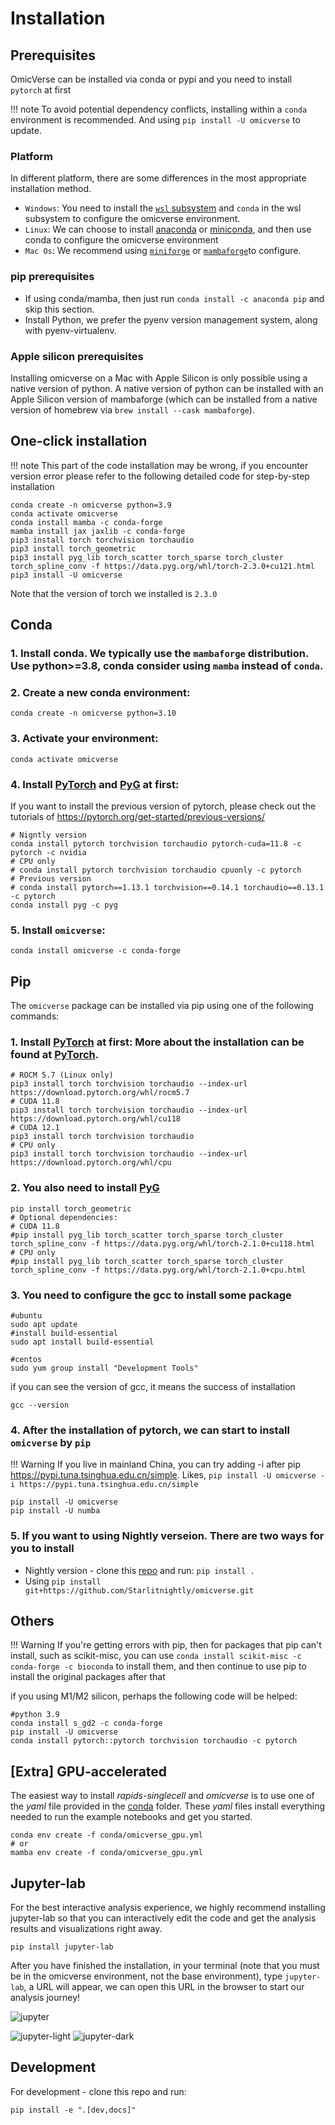 # Installation

## Prerequisites


OmicVerse can be installed via conda or pypi and you need to install `pytorch` at first

!!! note 
    To avoid potential dependency conflicts, installing within a `conda` environment is recommended. And using `pip install -U omicverse` to update.

### Platform

In different platform, there are some differences in the most appropriate installation method.

- `Windows`: You need to install the [`wsl` subsystem](https://learn.microsoft.com/en-us/windows/wsl/install) and `conda` in the wsl subsystem to configure the omicverse environment.
- `Linux`: We can choose to install [anaconda](https://www.anaconda.com/) or [miniconda](https://docs.conda.io/en/latest/miniconda.html), and then use conda to configure the omicverse environment
- `Mac Os`: We recommend using [`miniforge`](https://github.com/conda-forge/miniforge)  or [`mambaforge`](https://www.rho-signal-effective-analytics.com/modules/pre-course/miniconda-installation/)to configure.

### pip prerequisites
- If using conda/mamba, then just run `conda install -c anaconda pip` and skip this section.
- Install Python, we prefer the pyenv version management system, along with pyenv-virtualenv.

### Apple silicon prerequisites
Installing omicverse on a Mac with Apple Silicon is only possible using a native version of python. A native version of python can be installed with an Apple Silicon version of mambaforge (which can be installed from a native version of homebrew via `brew install --cask mambaforge`). 


## One-click installation

!!! note 
    This part of the code installation may be wrong, if you encounter version error please refer to the following detailed code for step-by-step installation

```shell
conda create -n omicverse python=3.9
conda activate omicverse
conda install mamba -c conda-forge
mamba install jax jaxlib -c conda-forge
pip3 install torch torchvision torchaudio
pip3 install torch_geometric
pip3 install pyg_lib torch_scatter torch_sparse torch_cluster torch_spline_conv -f https://data.pyg.org/whl/torch-2.3.0+cu121.html
pip3 install -U omicverse
```
Note that the version of torch we installed is `2.3.0` 


## Conda

### 1.  Install conda. We typically use the `mambaforge` distribution. Use python>=3.8, conda consider using `mamba` instead of `conda`.
### 2.  Create a new conda environment: 

   ```shell
   conda create -n omicverse python=3.10
   ```
### 3.  Activate your environment:

   ```shell
   conda activate omicverse
   ```
### 4.  Install [PyTorch](https://pytorch.org/get-started/locally/) and [PyG](https://pytorch-geometric.readthedocs.io/) at first: 

If you want to install the previous version of pytorch, please check out the tutorials of https://pytorch.org/get-started/previous-versions/

   ```shell
   # Nigntly version
   conda install pytorch torchvision torchaudio pytorch-cuda=11.8 -c pytorch -c nvidia
   # CPU only
   # conda install pytorch torchvision torchaudio cpuonly -c pytorch
   # Previous version
   # conda install pytorch==1.13.1 torchvision==0.14.1 torchaudio==0.13.1 -c pytorch
   conda install pyg -c pyg
   ```
### 5.  Install `omicverse`:

   ```shell
   conda install omicverse -c conda-forge
   ```

## Pip

The `omicverse` package can be installed via pip using one of the following commands:

### 1. Install [PyTorch](https://pytorch.org/get-started/locally/) at first: More about the installation can be found at [PyTorch](https://pytorch.org/get-started/locally/). 

   ```shell
   # ROCM 5.7 (Linux only)
   pip3 install torch torchvision torchaudio --index-url https://download.pytorch.org/whl/rocm5.7
   # CUDA 11.8
   pip3 install torch torchvision torchaudio --index-url https://download.pytorch.org/whl/cu118
   # CUDA 12.1
   pip3 install torch torchvision torchaudio
   # CPU only
   pip3 install torch torchvision torchaudio --index-url https://download.pytorch.org/whl/cpu
   ```
### 2. You also need to install [PyG](https://pytorch-geometric.readthedocs.io/)

   ```shell
   pip install torch_geometric
   # Optional dependencies:
   # CUDA 11.8
   #pip install pyg_lib torch_scatter torch_sparse torch_cluster torch_spline_conv -f https://data.pyg.org/whl/torch-2.1.0+cu118.html
   # CPU only
   #pip install pyg_lib torch_scatter torch_sparse torch_cluster torch_spline_conv -f https://data.pyg.org/whl/torch-2.1.0+cpu.html
   ```


### 3. You need to configure the gcc to install some package
   ```shell
   #ubuntu
   sudo apt update
   #install build-essential
   sudo apt install build-essential
   ```

   ```shell
   #centos
   sudo yum group install "Development Tools"
   ```

   if you can see the version of gcc, it means the success of installation

   ```shell
   gcc --version
   ```


### 4. After the installation of pytorch, we can start to install `omicverse` by `pip`


!!! Warning 
    If you live in mainland China, you can try adding -i after pip https://pypi.tuna.tsinghua.edu.cn/simple. Likes, `pip install -U omicverse -i https://pypi.tuna.tsinghua.edu.cn/simple`

   ```shell
   pip install -U omicverse
   pip install -U numba
   ```
### 5. If you want to using Nightly verseion. There are two ways for you to install

   - Nightly version - clone this [repo](https://github.com/Starlitnightly/omicverse) and run: `pip install .`
   - Using `pip install git+https://github.com/Starlitnightly/omicverse.git`

## Others

!!! Warning 
    If you're getting errors with pip, then for packages that pip can't install, such as scikit-misc, you can use `conda install scikit-misc -c conda-forge -c bioconda` to install them, and then continue to use pip to install the original packages after that

if you using M1/M2 silicon, perhaps the following code will be helped:

```shell
#python 3.9
conda install s_gd2 -c conda-forge
pip install -U omicverse 
conda install pytorch::pytorch torchvision torchaudio -c pytorch
```

## [Extra] GPU-accelerated

The easiest way to install *rapids-singlecell* and *omicverse* is to use one of the *yaml* file provided in the [conda](https://github.com/Starlitnightly/omicverse/tree/main/conda) folder. These *yaml* files install everything needed to run the example notebooks and get you started.

```
conda env create -f conda/omicverse_gpu.yml
# or
mamba env create -f conda/omicverse_gpu.yml
```



## Jupyter-lab

For the best interactive analysis experience, we highly recommend installing jupyter-lab so that you can interactively edit the code and get the analysis results and visualizations right away.

```shell
pip install jupyter-lab
```

After you have finished the installation, in your terminal (note that you must be in the omicverse environment, not the base environment), type `jupyter-lab`, a URL will appear, we can open this URL in the browser to start our analysis journey!

![jupyter](img/jupyter.jpg)

![jupyter-light](img/light_jupyter.jpg#gh-light-mode-only)
![jupyter-dark](img/dark_jupyter.jpg#gh-dark-mode-only)

## Development

For development - clone this repo and run:

```shell
pip install -e ".[dev,docs]"
```

